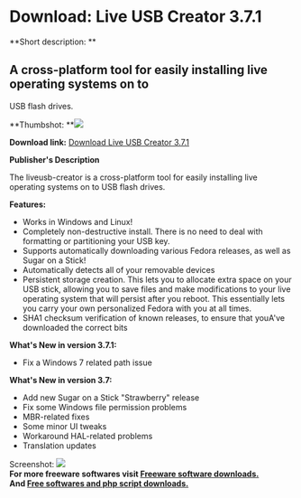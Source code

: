 # Download: Live USB Creator 3.7.1

**Short description: **

## A cross-platform tool for easily installing live operating systems on to
USB flash drives.

  
**Thumbshot: **![](http://www.freewarefiles.com/screenshot/liveusbcreator_md.jpg)   
  
**Download link:** [Download Live USB Creator 3.7.1](http://freesoftwares.boysofts.com/Live-USB-Creator_program_50047.html)  
  

**Publisher's Description**  
  

The liveusb-creator is a cross-platform tool for easily installing live
operating systems on to USB flash drives.

**Features:**

  * Works in Windows and Linux! 
  * Completely non-destructive install. There is no need to deal with formatting or partitioning your USB key. 
  * Supports automatically downloading various Fedora releases, as well as Sugar on a Stick! 
  * Automatically detects all of your removable devices 
  * Persistent storage creation. This lets you to allocate extra space on your USB stick, allowing you to save files and make modifications to your live operating system that will persist after you reboot. This essentially lets you carry your own personalized Fedora with you at all times. 
  * SHA1 checksum verification of known releases, to ensure that youA've downloaded the correct bits 

**What's New in version 3.7.1:**

  * Fix a Windows 7 related path issue 

**What's New in version 3.7:**

  * Add new Sugar on a Stick "Strawberry" release 
  * Fix some Windows file permission problems 
  * MBR-related fixes 
  * Some minor UI tweaks 
  * Workaround HAL-related problems 
  * Translation updates 

  
  
Screenshot: ![](http://www.freewarefiles.com/screenshot/liveusbcreator.jpg)  
**For more freeware softwares visit [Freeware software downloads.](http://freesoftwares.boysofts.com/)**   
**And [Free softwares and php script downloads.](http://www.boysofts.com/)**

